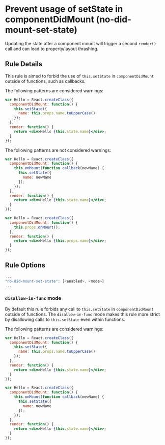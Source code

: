 # Prevent usage of setState in componentDidMount (no-did-mount-set-state)

Updating the state after a component mount will trigger a second `render()` call and can lead to property/layout thrashing.

## Rule Details

This rule is aimed to forbid the use of `this.setState` in `componentDidMount` outside of functions, such as callbacks.

The following patterns are considered warnings:

```jsx
var Hello = React.createClass({
  componentDidMount: function() {
    this.setState({
      name: this.props.name.toUpperCase()
    });
  },
  render: function() {
    return <div>Hello {this.state.name}</div>;
  }
});
```

The following patterns are not considered warnings:

```jsx
var Hello = React.createClass({
  componentDidMount: function() {
    this.onMount(function callback(newName) {
      this.setState({
        name: newName
      });
    });
  },
  render: function() {
    return <div>Hello {this.state.name}</div>;
  }
});
```

```jsx
var Hello = React.createClass({
  componentDidMount: function() {
    this.props.onMount();
  },
  render: function() {
    return <div>Hello {this.props.name}</div>;
  }
});
```

## Rule Options

```js
...
"no-did-mount-set-state": [<enabled>, <mode>]
...
```

### `disallow-in-func` mode

By default this rule forbids any call to `this.setState` in `componentDidMount` outside of functions. The `disallow-in-func` mode makes this rule more strict by disallowing calls to `this.setState` even within functions.

The following patterns are considered warnings:

```jsx
var Hello = React.createClass({
  componentDidMount: function() {
    this.setState({
      name: this.props.name.toUpperCase()
    });
  },
  render: function() {
    return <div>Hello {this.state.name}</div>;
  }
});
```

```jsx
var Hello = React.createClass({
  componentDidMount: function() {
    this.onMount(function callback(newName) {
      this.setState({
        name: newName
      });
    });
  },
  render: function() {
    return <div>Hello {this.state.name}</div>;
  }
});
```
